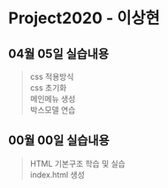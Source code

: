 # Project2020 - 이상현
## 04월 05일 실습내용
> css 적용방식 <br>
css 초기화 <br>
메인메뉴 생성 <br>
박스모델 연습

## 00월 00일 실습내용
> HTML 기본구조 학습 및 실습 <br>
index.html 생성
